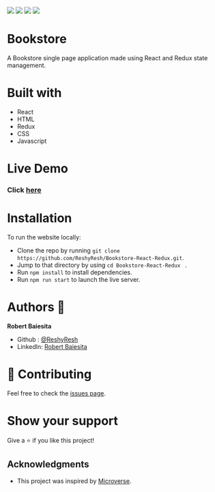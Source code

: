 ![](https://img.shields.io/badge/Microverse-blueviolet)
![](https://img.shields.io/badge/HTML-red)
![](https://img.shields.io/badge/JavaScript-yellow)
![](https://img.shields.io/badge/React-blue)

# Bookstore
A Bookstore single page application made using React and Redux state management.

# Built with
  - React
  - HTML
  - Redux
  - CSS
  - Javascript

# Live Demo
### Click [here](https://reshyresh.github.io/Bookstore-React-Redux/)

# Installation 

To run the website locally:
  - Clone the repo by running `git clone https://github.com/ReshyResh/Bookstore-React-Redux.git`.
  - Jump to that directory by using `cd Bookstore-React-Redux ` .
  - Run `npm install` to install dependencies.
  - Run `npm run start` to launch the live server.

# Authors 👤
**Robert Baiesita**
  - Github : [@ReshyResh](https://github.com/ReshyResh/)
  - LinkedIn: [Robert Baiesita](https://www.linkedin.com/in/reshyresh/)


# 🤝 Contributing

Feel free to check the [issues page](https://github.com/ReshyResh/Capstone-Javascript-APIs/issues/).

# Show your support

Give a ⭐️ if you like this project!

## Acknowledgments
- This project was inspired by [Microverse](https://www.microverse.org).
